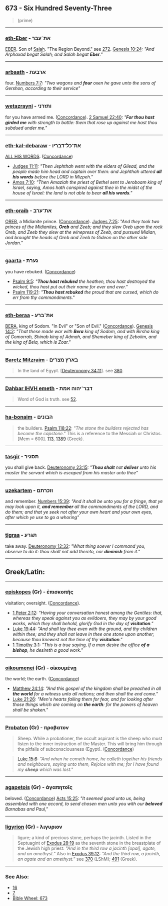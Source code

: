 ## 673 - Six Hundred Seventy-Three
> (prime)

---

### [eth-Eber](/keys/ATh-OBR) - את־עבר
[EBER](/keys/OBR). Son of [Salah](/keys/ShLCh). "The Region Beyond." see [272](272). [Genesis 10:24](https://biblehub.com/genesis/10-24.htm): *"And Arphaxad begat Salah; and Salah begat **Eber**."*

---

### [arbaath](/keys/ARBOTh) - ארבעת
four. [Numbers 7:7](https://biblehub.com/numbers/7-7.htm): *"Two wagons and **four** oxen he gave unto the sons of Gershon, according to their service"*

---

### [wetazrayni](/keys/VThZRNI) - ותזרני
for you have armed me. ([Concordance](https://biblehub.com/hebrew/vattazreni_247.htm)). [2 Samuel 22:40](https://biblehub.com/2_samuel/22-40.htm): *"**For thou hast girded me** with strength to battle: them that rose up against me hast thou subdued under me."*

---

### [eth-kal-debaraw](/keys/ATh-KL-DBRIV) - את־כל־דבריו
[ALL HIS WORDS](/keys/KL-DBRIV). ([Concordance](https://biblehub.com/hebrew/devarav_1697.htm))

- [Judges 11:11](https://biblehub.com/judges/11-11.htm): *"Then Jephthah went with the elders of Gilead, and the people made him head and captain over them: and Jephthah uttered **all his words** before the LORD in Mizpeh."*
- [Amos 7:10](https://biblehub.com/amos/7-10.htm): *"Then Amaziah the priest of Bethel sent to Jeroboam king of Israel, saying, Amos hath conspired against thee in the midst of the house of Israel: the land is not able to bear **all his words**."*

---

### [eth-oraib](/keys/ATh-ORB) - את־ערב
[OREB](/keys/ORB), a Midianite prince. ([Concordance](https://biblehub.com/hebrew/orev_6159.htm)). [Judges 7:25](https://biblehub.com/judges/7-25.htm): *"And they took two princes of the Midianites, **Oreb** and Zeeb; and they slew Oreb upon the rock Oreb, and Zeeb they slew at the winepress of Zeeb, and pursued Midian, and brought the heads of Oreb and Zeeb to Gideon on the other side Jordan."*

---

### [gaarta](/keys/GORTh) - גערת
you have rebuked. ([Concordance](https://biblehub.com/hebrew/gaarta_1605.htm))

- [Psalm 9:5](https://biblehub.com/psalms/9-5.htm): *"**Thou hast rebuked** the heathen, thou hast destroyed the wicked, thou hast put out their name for ever and ever."*
- [Psalm 119:21](https://biblehub.com/psalms/119-21.htm): *"**Thou hast rebuked** the proud that are cursed, which do err from thy commandments."*

---

### [eth-beraa](/keys/ATh-BRO) - את־ברע
[BERA](/keys/BRO), king of Sodom. "In Evil" or "Son of Evil." ([Concordance](https://biblehub.com/hebrew/bera_1298.htm)). [Genesis 14:2](https://biblehub.com/genesis/14-2.htm): *"That these made war with **Bera** king of Sodom, and with Birsha king of Gomorrah, Shinab king of Admah, and Shemeber king of Zeboiim, and the king of Bela, which is Zoar."*

---

### [Baretz Mitzraim](/keys/BARTz.MTzRIM) - בארץ מצרים
> In the land of Egypt. [[Deuteronomy 34:11](http://biblehub.com/deuteronomy/34-11.htm)]. see [380](380).

---

### [Dahbar IHVH emeth](/keys/DBR-IHVH.AMTh) - דבר־יהוה אמת
> Word of God is truth. see [52](52).

---

### [ha-bonaim](/keys/HBVNIMf) - הבונים
> the builders. [Psalm 118:22](http://biblehub.com/psalms/118-22.htm): *"The stone the builders rejected has become the capstone."* This is a reference to the Messiah or Christos. [Mem = 600]. [113](113), [1389](1389) (Greek).

---

### [tasgir](/keys/ThSGIR) - תסגיר
you shall give back. [Deuteronomy 23:15](https://biblehub.com/deuteronomy/23-15.htm): *"**Thou shalt** not **deliver** unto his master the servant which is escaped from his master unto thee"*

---

### [uzekartem](/keys/VZKRThM) - וזכרתם
and remember. [Numbers 15:39](https://biblehub.com/numbers/15-39.htm): *"And it shall be unto you for a fringe, that ye may look upon it, **and remember** all the commandments of the LORD, and do them; and that ye seek not after your own heart and your own eyes, after which ye use to go a whoring"*

---

### [tigraa](/keys/ThGRO) - תגרע
take away. [Deuteronomy 12:32](https://biblehub.com/deuteronomy/12-32.htm): *"What thing soever I command you, observe to do it: thou shalt not add thereto, nor **diminish** from it."*

---

## Greek/Latin:

---

### [episkopes](/greek?word=episkophs) (Gr) - ἐπισκοπῆς
visitation; oversight. ([Concordance](https://biblehub.com/greek/episkope_s_1984.htm)).

- [1 Peter 2:12](https://biblehub.com/1_peter/2-12.htm): *"Having your conversation honest among the Gentiles: that, whereas they speak against you as evildoers, they may by your good works, which they shall behold, glorify God in the day of **visitation**."*
- [Luke 19:44](https://biblehub.com/luke/19-44.htm): *"And shall lay thee even with the ground, and thy children within thee; and they shall not leave in thee one stone upon another; because thou knewest not the time of thy **visitation**."*
- [1 Timothy 3:1](https://biblehub.com/1_timothy/3-1.htm): *"This is a true saying, If a man desire the office **of a bishop**, he desireth a good work."*

---

### [oikoumenei](/greek?word=oikoumenhi) (Gr) - οἰκουμένῃ
the world; the earth. ([Concordance](https://biblehub.com/greek/oikoumene__3625.htm))

- [Matthew 24:14](https://biblehub.com/text/matthew/24-14.htm): *"And this gospel of the kingdom shall be preached in all **the world** for a witness unto all nations; and then shall the end come."*
- [Luke 21:26](https://biblehub.com/text/luke/21-26.htm): *"Men's hearts failing them for fear, and for looking after those things which are coming on **the earth**: for the powers of heaven shall be shaken."*

---

### [Probaton](/greek?word=probaton) (Gr) - προβατον
> Sheep. While a probationer, the occult aspirant is the sheep who must listen to the inner instruction of the Master. This will bring him through the pitfalls of subconsciousness (Egypt). ([Concordance](https://biblehub.com/greek/probaton_4263.htm))

> [Luke 15:6](https://biblehub.com/text/luke/15-6.htm): *"And when he cometh home, he calleth together his friends and neighbours, saying unto them, Rejoice with me; for I have found my **sheep** which was lost."*

---

### [agapetois](/greek?word=agaPhtois) (Gr) - ἀγαπητοῖς
beloved. ([Concordance](https://biblehub.com/greek/agape_tois_27.htm)) [Acts 15:25](https://biblehub.com/text/acts/15-25.htm): *"It seemed good unto us, being assembled with one accord, to send chosen men unto you with our **beloved** Barnabas and Paul,"*

---

### [ligyrion](/greek?word=ligurion) (Gr) - λιγυριον
> ligure; a kind of precious stone, perhaps the jacinth. Listed in the Septuagint of [Exodus 28:19](http://biblehub.com/exodus/28-19.htm) as the seventh stone in the breastplate of the Jewish high priest: *"And in the third row a jacinth [opal], agate, and an amethyst."* Also in [Exodus 39:12](http://biblehub.com/exodus/39-12.htm): *"And the third row, a jacinth, an agate and an amethyst."* see [370](370) (LShM); [491](491) (Greek).

---

### See Also:

- [16](16)
- [7](7)
- [Bible Wheel: 673](https://www.biblewheel.com//GR/GR_Database.php?SearchBy_Gematria=673)
